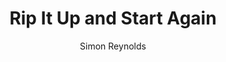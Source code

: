 ---
title: Rip It Up and Start Again
author: Simon Reynolds
readingDate: 2012-02-01
purchaseLink:
---